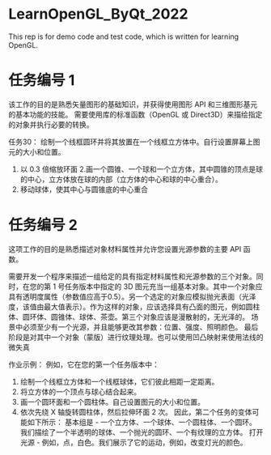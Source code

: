 # LearnOpenGL_ByQt_2022
This rep is for demo code and test code, which is written for learning OpenGL.

# 任务编号 1

该工作的目的是熟悉矢量图形的基础知识，并获得使用图形 API 和三维图形基元的基本功能的技能。
需要使用库的标准函数（OpenGL 或 Direct3D）来描绘指定的对象并执行必要的转换。

任务30：
绘制一个线框圆环并将其放置在一个线框立方体中。自行设置屏幕上图元的大小和位置。
1. 以 0.3 倍缩放环面
2.画一个圆锥、一个球和一个立方体，其中圆锥的顶点是球的中心，立方体放在球的内部（立方体的中心和球的中心重合）。
3. 移动球体，使其中心与圆锥底的中心重合

# 任务编号 2

这项工作的目的是熟悉描述对象材料属性并允许您设置光源参数的主要 API 函数。

需要开发一个程序来描述一组给定的具有指定材料属性和光源参数的三个对象。同时，在您的第 1 号任务版本中指定的 3D 图元充当一组基本对象。其中一个对象应具有透明度属性（参数值应高于0.5）。另一个选定的对象应模拟抛光表面（光泽度，该值由最大值表示）。作为这样的对象，应该选择具有凸面的图元，例如圆柱体、圆环体、圆锥体、球体、茶壶。第三个对象应该是漫散射的，无光泽的。
场景中必须至少有一个光源，并且能够更改其参数：位置、强度、照明颜色。
最后阶段是对其中一个对象（蒙版）进行纹理处理。也可以使用凹凸映射来使用法线的微失真

作业示例：
例如，它在您的第一个任务版本中：
1. 绘制一个线框立方体和一个线框球体，它们彼此相距一定距离。
2. 将立方体的一个顶点与球心结合起来。
3. 画一个圆环面和一个圆柱体。自己设置图元的大小和位置。
4. 依次先绕 X 轴旋转圆柱体，然后拉伸环面 2 次。
因此，第二个任务的变体可能如下所示：
基本组是 - 一个立方体、一个球体、一个圆柱体、一个圆环。
我们描绘了一个半透明的球体、一个抛光的圆环、一个有纹理的立方体。
打开光源 - 例如，点，白色。我们展示了它的运动，例如，改变灯光的颜色。
